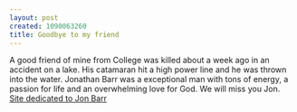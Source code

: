 ```yaml
--- 
layout: post
created: 1090063260
title: Goodbye to my friend
---
```

A good friend of mine from College was killed about a week ago in an accident on a lake. His catamaran hit a high power line and he was thrown into the water. Jonathan Barr was a exceptional man with tons of energy, a passion for life and an overwhelming love for God.  We will miss you Jon.
<br /><a href="http://www.dankatie.com/jonbarr/">Site dedicated to Jon Barr</a>
<br />
<br />

